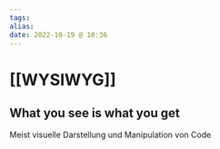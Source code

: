 ```yaml
---
tags:
alias:
date: 2022-10-19 @ 10:36
---
```


# [[WYSIWYG]]

## What you see is what you get

Meist visuelle Darstellung und Manipulation von Code